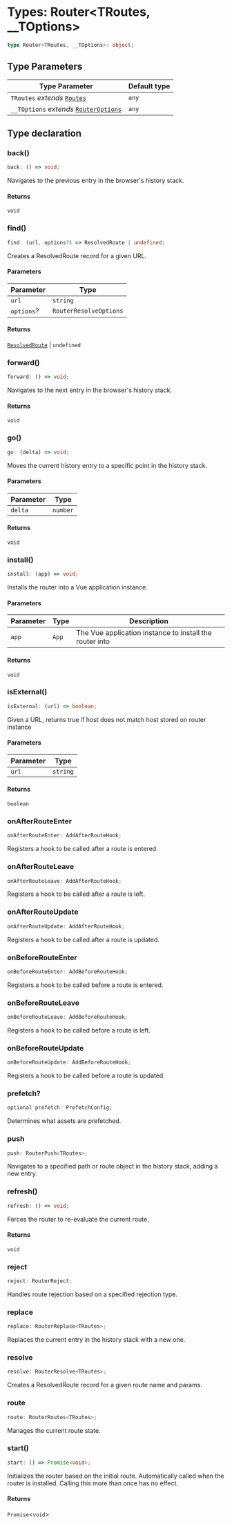 # Types: Router\<TRoutes, __TOptions\>

```ts
type Router<TRoutes, __TOptions>: object;
```

## Type Parameters

| Type Parameter | Default type |
| ------ | ------ |
| `TRoutes` *extends* [`Routes`](Routes.md) | `any` |
| `__TOptions` *extends* [`RouterOptions`](RouterOptions.md) | `any` |

## Type declaration

### back()

```ts
back: () => void;
```

Navigates to the previous entry in the browser's history stack.

#### Returns

`void`

### find()

```ts
find: (url, options?) => ResolvedRoute | undefined;
```

Creates a ResolvedRoute record for a given URL.

#### Parameters

| Parameter | Type |
| ------ | ------ |
| `url` | `string` |
| `options`? | `RouterResolveOptions` |

#### Returns

[`ResolvedRoute`](ResolvedRoute.md) \| `undefined`

### forward()

```ts
forward: () => void;
```

Navigates to the next entry in the browser's history stack.

#### Returns

`void`

### go()

```ts
go: (delta) => void;
```

Moves the current history entry to a specific point in the history stack.

#### Parameters

| Parameter | Type |
| ------ | ------ |
| `delta` | `number` |

#### Returns

`void`

### install()

```ts
install: (app) => void;
```

Installs the router into a Vue application instance.

#### Parameters

| Parameter | Type | Description |
| ------ | ------ | ------ |
| `app` | `App` | The Vue application instance to install the router into |

#### Returns

`void`

### isExternal()

```ts
isExternal: (url) => boolean;
```

Given a URL, returns true if host does not match host stored on router instance

#### Parameters

| Parameter | Type |
| ------ | ------ |
| `url` | `string` |

#### Returns

`boolean`

### onAfterRouteEnter

```ts
onAfterRouteEnter: AddAfterRouteHook;
```

Registers a hook to be called after a route is entered.

### onAfterRouteLeave

```ts
onAfterRouteLeave: AddAfterRouteHook;
```

Registers a hook to be called after a route is left.

### onAfterRouteUpdate

```ts
onAfterRouteUpdate: AddAfterRouteHook;
```

Registers a hook to be called after a route is updated.

### onBeforeRouteEnter

```ts
onBeforeRouteEnter: AddBeforeRouteHook;
```

Registers a hook to be called before a route is entered.

### onBeforeRouteLeave

```ts
onBeforeRouteLeave: AddBeforeRouteHook;
```

Registers a hook to be called before a route is left.

### onBeforeRouteUpdate

```ts
onBeforeRouteUpdate: AddBeforeRouteHook;
```

Registers a hook to be called before a route is updated.

### prefetch?

```ts
optional prefetch: PrefetchConfig;
```

Determines what assets are prefetched.

### push

```ts
push: RouterPush<TRoutes>;
```

Navigates to a specified path or route object in the history stack, adding a new entry.

### refresh()

```ts
refresh: () => void;
```

Forces the router to re-evaluate the current route.

#### Returns

`void`

### reject

```ts
reject: RouterReject;
```

Handles route rejection based on a specified rejection type.

### replace

```ts
replace: RouterReplace<TRoutes>;
```

Replaces the current entry in the history stack with a new one.

### resolve

```ts
resolve: RouterResolve<TRoutes>;
```

Creates a ResolvedRoute record for a given route name and params.

### route

```ts
route: RouterRoutes<TRoutes>;
```

Manages the current route state.

### start()

```ts
start: () => Promise<void>;
```

Initializes the router based on the initial route. Automatically called when the router is installed. Calling this more than once has no effect.

#### Returns

`Promise`\<`void`\>
